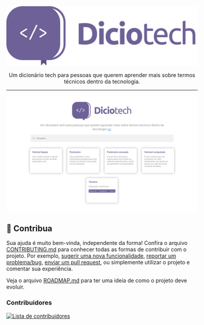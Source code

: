 <div align="center">
  <img src="./assets/img/brand/logo/colored.png">
  <p>Um dicionário tech para pessoas que querem aprender mais sobre termos técnicos dentro da tecnologia.</p>
</div>

---

![Imagem de captura do site do Diciotech](./assets/img/diciotech-screenshot.png)

## 🤝 Contribua

Sua ajuda é muito bem-vinda, independente da forma! Confira o arquivo [CONTRIBUTING.md](CONTRIBUTING.md) para conhecer todas as formas de contribuir com o projeto. Por exemplo, [sugerir uma nova funcionalidade](https://github.com/levxyca/diciotech/issues/new?assignees=&labels=&template=feature_request.md&title=), [reportar um problema/bug](https://github.com/levxyca/diciotech/issues/new?assignees=&labels=bug&template=bug_report.md&title=), [enviar um pull request](https://help.github.com/articles/about-pull-requests/), ou simplemente utilizar o projeto e comentar sua experiência.

Veja o arquivo [ROADMAP.md](ROADMAP.md) para ter uma ideia de como o projeto deve evoluir.

### Contribuidores

<a href="https://github.com/levxyca/diciotech/graphs/contributors">
  <img src="https://contrib.rocks/image?repo=levxyca/diciotech&anon=0&columns=20&max=100" alt="Lista de contribuidores"/>
</a>
